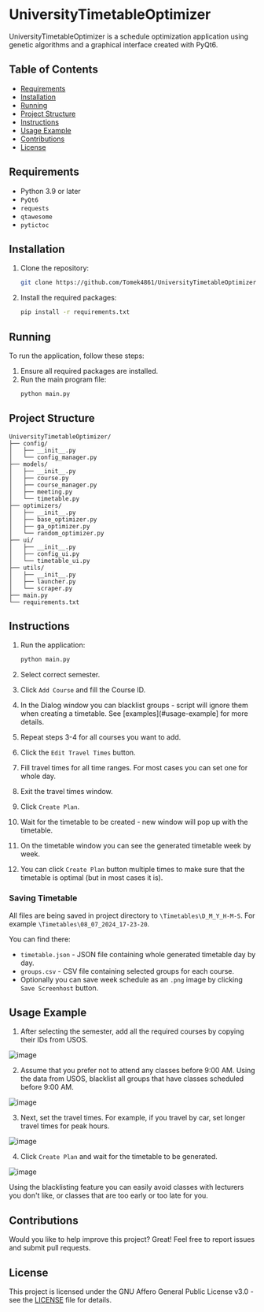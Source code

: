 # UniversityTimetableOptimizer

UniversityTimetableOptimizer is a schedule optimization application using genetic algorithms and a graphical interface created with PyQt6.

## Table of Contents

- [Requirements](#requirements)
- [Installation](#installation)
- [Running](#running)
- [Project Structure](#project-structure)
- [Instructions](#instructions)
- [Usage Example](#usage-example)
- [Contributions](#contributions)
- [License](#license)

## Requirements

- Python 3.9 or later
- `PyQt6`
- `requests`
- `qtawesome`
- `pytictoc`

## Installation

1. Clone the repository:
    ```sh
    git clone https://github.com/Tomek4861/UniversityTimetableOptimizer
    ```


2. Install the required packages:
    ```sh
    pip install -r requirements.txt
    ```

## Running

To run the application, follow these steps:

1. Ensure all required packages are installed.
2. Run the main program file:
    ```sh
    python main.py
    ```

## Project Structure

```plaintext
UniversityTimetableOptimizer/
├── config/
│   ├── __init__.py
│   └── config_manager.py
├── models/
│   ├── __init__.py
│   ├── course.py
│   ├── course_manager.py
│   ├── meeting.py
│   └── timetable.py
├── optimizers/
│   ├── __init__.py
│   ├── base_optimizer.py
│   ├── ga_optimizer.py
│   └── random_optimizer.py
├── ui/
│   ├── __init__.py
│   ├── config_ui.py
│   └── timetable_ui.py
├── utils/
│   ├── __init__.py
│   ├── launcher.py
│   └── scraper.py
├── main.py
└── requirements.txt

```

## Instructions

1. Run the application:
    ```sh
    python main.py
    ```

2. Select correct semester.
3. Click `Add Course` and fill the Course ID.
4. In the Dialog window you can blacklist groups - script will ignore them when creating a timetable. See [examples](#usage-example] for more details.
5. Repeat steps 3-4 for all courses you want to add.
6. Click the `Edit Travel Times` button.
7. Fill travel times for all time ranges. For most cases you can set one for whole day.
8. Exit the travel times window.
9. Click `Create Plan`.
10. Wait for the timetable to be created - new window will pop up with the timetable.
11. On the timetable window you can see the generated timetable week by week.
12. You can click `Create Plan` button multiple times to make sure that the timetable is optimal (but in most cases it is).
### Saving Timetable
All files are being saved in project directory to `\Timetables\D_M_Y_H-M-S`. For example `\Timetables\08_07_2024_17-23-20`. 

You can find there:
- `timetable.json` - JSON file containing whole generated timetable day by day.
- `groups.csv` - CSV file containing selected groups for each course.
- Optionally you can save week schedule as an `.png` image by clicking `Save Screenhost` button.



## Usage Example
1. After selecting the semester, add all the required courses by copying their IDs from USOS.
   
![image](https://github.com/Tomek4861/UniversityTimetableOptimizer/assets/62472797/95621785-3b03-41cd-9cac-e244c562815e)

2. Assume that you prefer not to attend any classes before 9:00 AM. Using the data from USOS, blacklist all groups that have classes scheduled before 9:00 AM.
   
![image](https://github.com/Tomek4861/UniversityTimetableOptimizer/assets/62472797/c66cae8b-3d6f-4519-a8d8-eb70d3abc046)

3. Next, set the travel times. For example, if you travel by car, set longer travel times for peak hours.

![image](https://github.com/Tomek4861/UniversityTimetableOptimizer/assets/62472797/b6058619-1a34-4c4b-9549-f858c0c4abec)

4. Click `Create Plan` and wait for the timetable to be generated.
   
![image](https://github.com/Tomek4861/UniversityTimetableOptimizer/assets/62472797/1ece659f-9d2e-4417-91e1-161198f2d7a2)


Using the blacklisting feature you can easily avoid classes with lecturers you don't like, or classes that are too early or too late for you.


## Contributions

Would you like to help improve this project? Great! Feel free to report issues and submit pull requests.

## License

This project is licensed under the GNU Affero General Public License v3.0 - see the [LICENSE](LICENSE) file for details.
